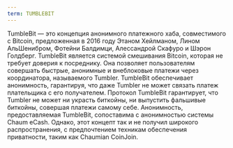 ```yaml
---
term: TUMBLEBIT
---
```


TumbleBit — это концепция анонимного платежного хаба, совместимого с Bitcoin, предложенная в 2016 году Этаном Хейлманом, Лином АльШенибром, Фотейни Балдимци, Алессандрой Скафуро и Шэрон Голдберг. TumbleBit является системой смешивания Bitcoin, которая не требует доверия к посреднику. Она позволяет пользователям совершать быстрые, анонимные и внеблоковые платежи через координатора, называемого Tumbler. TumbleBit обеспечивает анонимность, гарантируя, что даже Tumbler не может связать платеж плательщика с его получателем. Протокол TumbleBit гарантирует, что Tumbler не может ни украсть биткойны, ни выпустить фальшивые биткойны, совершая платежи самому себе. Анонимность, предоставляемая TumbleBit, сопоставима с анонимностью системы Chaum eCash. Однако, этот концепт так и не получил широкого распространения, с предпочтением техникам обеспечения приватности, таким как Chaumian CoinJoin.
